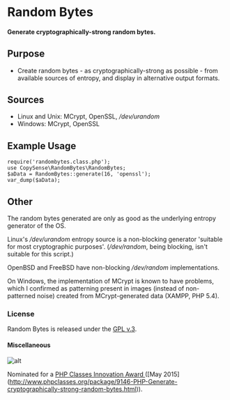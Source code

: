 
# Random Bytes

####  Generate cryptographically-strong random bytes.

## Purpose

- Create random bytes - as cryptographically-strong as possible - from available sources of entropy, and display in alternative output formats.


## Sources

- Linux and Unix: MCrypt, OpenSSL, */dev/urandom*
- Windows: MCrypt, OpenSSL


## Example Usage

    require('randombytes.class.php');
    use CopySense\RandomBytes\RandomBytes;
    $aData = RandomBytes::generate(16, 'openssl');
    var_dump($aData);


## Other

The random bytes generated are only as good as the underlying entropy generator of the OS.

Linux's */dev/urandom* entropy source is a non-blocking generator 'suitable for most cryptographic purposes'.  (*/dev/random*, being blocking, isn't suitable for this script.)

OpenBSD and FreeBSD have non-blocking */dev/random* implementations.

On Windows, the implementation of MCrypt is known to have problems, which I confirmed as patterning present in images (instead of non-patterned noise) created from MCrypt-generated data (XAMPP, PHP 5.4).


### License

Random Bytes is released under the [GPL v.3](https://www.gnu.org/licenses/gpl-3.0.html).


#### Miscellaneous

![alt](http://www.phpclasses.org/award/innovation/nominee.gif "PHP Classes Innovation Award")

Nominated for a [PHP Classes Innovation Award ](http://www.phpclasses.org/award/innovation/) ([May 2015] (http://www.phpclasses.org/package/9146-PHP-Generate-cryptographically-strong-random-bytes.html)).
